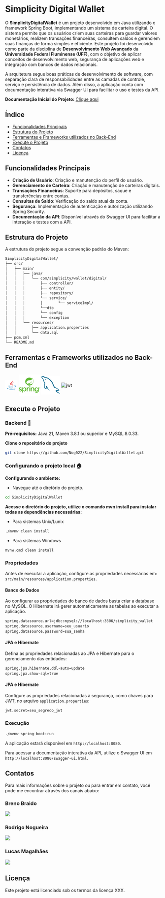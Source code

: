 # Simplicity Digital Wallet

O **SimplicityDigitalWallet** é um projeto desenvolvido em Java utilizando o framework Spring Boot, implementando um sistema de carteira digital. O sistema permite que os usuários criem suas carteiras para guardar valores monetários, realizem transações financeiras, consultem saldos e gerenciem suas finanças de forma simples e eficiente. Este projeto foi desenvolvido como parte da disciplina de **Desenvolvimento Web Avançado** da **Universidade Federal Fluminense (UFF)**, com o objetivo de aplicar conceitos de desenvolvimento web, segurança de aplicações web e integração com bancos de dados relacionais.

A arquitetura segue boas práticas de desenvolvimento de software, com separação clara de responsabilidades entre as camadas de controle, serviço e persistência de dados. Além disso, a aplicação conta com documentação interativa via Swagger UI para facilitar o uso e testes da API.

__Documentação Inicial do Projeto:__ [Clique aqui](https://docs.google.com/document/d/1p8bw2B7PS5jwL4zy6NnebLbMIKKLujDMHNHPsuI73rU/edit?usp=sharing)

## Índice

- [Funcionalidades Principais](#funcionalidades-principais)
- [Estrutura do Projeto](#estrutura-do-projeto)
- [Ferramentas e Frameworks utilizados no Back-End](#ferramentas-e-frameworks-utilizados-no-back-end)
- [Execute o Projeto](#execute-o-projeto)
- [Contatos](#contatos)
- [Licença](#licença)

## Funcionalidades Principais

- **Criação de Usuário**: Criação e manutenção do perfil do usuário.
- **Gerenciamento de Carteira**: Criação e manutenção de carteiras digitais.
- **Transações Financeiras**: Suporte para depósitos, saque e transferências entre contas.
- **Consultas de Saldo**: Verificação do saldo atual da conta.
- **Segurança**: Implementação de autenticação e autorização utilizando Spring Security.
- **Documentação da API**: Disponível através do Swagger UI para facilitar a interação e testes com a API.

## Estrutura do Projeto

A estrutura do projeto segue a convenção padrão do Maven:

```
SimplicityDigitalWallet/
├── src/
│   ├── main/
│   │   ├── java/
│   │   │   └── com/simplicity/wallet/digital/
│   │   │       ├── controller/
│   │   │       ├── entity/
│   │   │       ├── repository/
│   │   │       └── service/
│   │   │       │       └── serviceImpl/
│   │   │       └──dto
│   │   │       └── config
│   │   │       └── exception
│   │   └── resources/
│   │       ├── application.properties
│   │       └── data.sql
├── pom.xml
└── README.md
```
## Ferramentas e Frameworks utilizados no Back-End

<img align="center" alt="Java" height="30" width="40" src="https://github.com/devicons/devicon/blob/master/icons/java/java-original.svg">  
<img align="center" alt="SpringBoot" height="70" width="70" src="https://raw.githubusercontent.com/devicons/devicon/1119b9f84c0290e0f0b38982099a2bd027a48bf1/icons/spring/spring-original-wordmark.svg">
<img align="center" alt="MYSQL" height="60" width="60" src= https://raw.githubusercontent.com/devicons/devicon/1119b9f84c0290e0f0b38982099a2bd027a48bf1/icons/mysql/mysql-original.svg>
<img align="center" alt="jwt" height="50" width="50" src="https://img.icons8.com/?size=512&id=rHpveptSuwDz&format=png">

## Execute o Projeto

### Backend 🧱
__Pré-requisitos:__ Java 21, Maven 3.8.1 ou superior e MySQL 8.0.33.

__Clone o repositório do projeto__
```bash
git clone https://github.com/Nog022/SimplicityDigitalWallet.git
```
### Configurando o projeto local 🏠

__Configurando o ambiente:__

- Navegue até o diretório do projeto.
```bash
cd SimplicityDigitalWallet
```
__Acesse o diretório do projeto, utilize o comando mvn install para instalar todas as dependências necessárias:__

- Para sistemas Unix/Lunix
```bash
./mvnw clean install
```
- Para sistemas Windows
```bash
mvnw.cmd clean install
```
### Propriedades
Antes de executar a aplicação, configure as propriedades necessárias em: `src/main/resources/application.properties`.

#### Banco de Dados
Ao configurar as propriedades do banco de dados basta criar a database no MySQL. O Hibernate irá gerer automaticamente as tabelas ao executar a aplicação.
```bash
spring.datasource.url=jdbc:mysql://localhost:3306/simplicity_wallet
spring.datasource.username=seu_usuario
spring.datasource.password=sua_senha
```

#### JPA e Hibernate
Defina as propriedades relacionadas ao JPA e Hibernate para o gerenciamento das entidades:
```bash
spring.jpa.hibernate.ddl-auto=update
spring.jpa.show-sql=true
```

#### JPA e Hibernate
Configure as propriedades relacionadas à segurança, como chaves para JWT, no arquivo `application.properties`:
```bash
jwt.secret=seu_segredo_jwt
```
### Execução

```bash
./mvnw spring-boot:run
```

A aplicação estará disponível em `http://localhost:8080`.

Para acessar a documentação interativa da API, utilize o Swagger UI em `http://localhost:8080/swagger-ui.html`.

## Contatos

Para mais informações sobre o projeto ou para entrar em contato, você pode me encontrar através dos canais abaixo:

### Breno Braido
<div style="display: inline_block">
<a href="mailto:brenosilvabraido1998@gmail.com" target="_blank"><img src="https://img.shields.io/badge/Gmail-D14836?style=for-the-badge&logo=gmail&logoColor=white" target="_blank"></a>
</div>

### Rodrigo Nogueira
<div style="display: inline_block">
<a href="mailto:nogueiragm22@hotmail.com" target="_blank"><img src="https://img.shields.io/badge/Gmail-D14836?style=for-the-badge&logo=gmail&logoColor=white" target="_blank"></a>
</div>

### Lucas Magalhães
<div style="display: inline_block">
<a href="mailto:" target="_blank"><img src="https://img.shields.io/badge/Gmail-D14836?style=for-the-badge&logo=gmail&logoColor=white" target="_blank"></a>
</div>

## Licença

Este projeto está licenciado sob os termos da licença XXX.
